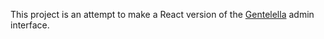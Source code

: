 This project is an attempt to make a React version of the [Gentelella](https://github.com/puikinsh/gentelella) admin interface.
